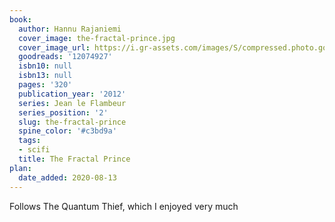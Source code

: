 ```yaml
---
book:
  author: Hannu Rajaniemi
  cover_image: the-fractal-prince.jpg
  cover_image_url: https://i.gr-assets.com/images/S/compressed.photo.goodreads.com/books/1311105989l/12074927.jpg
  goodreads: '12074927'
  isbn10: null
  isbn13: null
  pages: '320'
  publication_year: '2012'
  series: Jean le Flambeur
  series_position: '2'
  slug: the-fractal-prince
  spine_color: '#c3bd9a'
  tags:
  - scifi
  title: The Fractal Prince
plan:
  date_added: 2020-08-13
---
```


Follows The Quantum Thief, which I enjoyed very much
